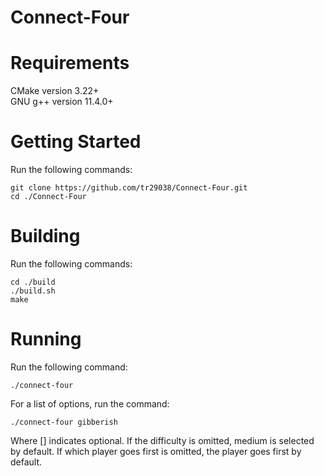 # Connect-Four
# Requirements
CMake version 3.22+  
GNU g++ version 11.4.0+  

# Getting Started
Run the following commands:  
```
git clone https://github.com/tr29038/Connect-Four.git
cd ./Connect-Four
```

# Building
Run the following commands:  
```
cd ./build
./build.sh
make
```

# Running
Run the following command:  
```
./connect-four
```

For a list of options, run the command:  
```
./connect-four gibberish
```
Where [] indicates optional.
If the difficulty is omitted, medium is selected by default.
If which player goes first is omitted, the player goes first by default.
